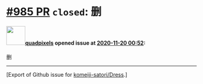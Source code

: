 # [\#985 PR](https://github.com/komeiji-satori/Dress/pull/985) `closed`: 删

#### <img src="https://avatars.githubusercontent.com/u/1406681?u=268e3e657f3d37d6503ee77aac16af0385d6c14e&v=4" width="50">[quadpixels](https://github.com/quadpixels) opened issue at [2020-11-20 00:52](https://github.com/komeiji-satori/Dress/pull/985):

删




-------------------------------------------------------------------------------



[Export of Github issue for [komeiji-satori/Dress](https://github.com/komeiji-satori/Dress).]
